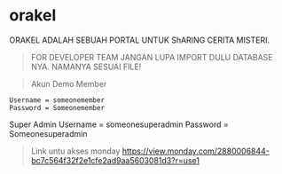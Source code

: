 # orakel

ORAKEL ADALAH SEBUAH PORTAL UNTUK ShARING CERITA MISTERI.

> FOR DEVELOPER TEAM
> JANGAN LUPA IMPORT DULU DATABASE NYA. NAMANYA SESUAI FILE!

> Akun Demo
> Member

    Username = someonemember
    Password = Someonemember

Super Admin
Username = someonesuperadmin
Password = Someonesuperadmin

> Link untu akses monday
> https://view.monday.com/2880006844-bc7c564f32f2e1cfe2ad9aa5603081d3?r=use1
